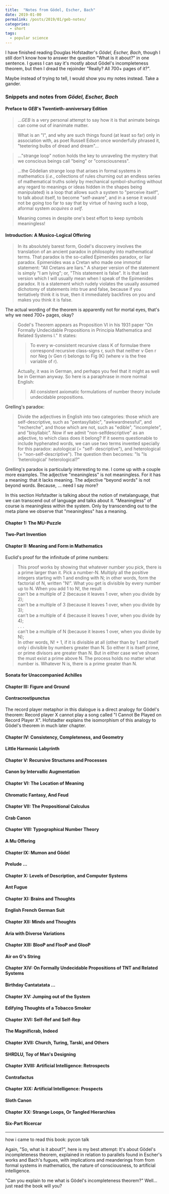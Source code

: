 ```yaml
---
title:  "Notes from Gödel, Escher, Bach"
date: 2019-01-00
permalink: /posts/2019/01/geb-notes/
categories: 
  - short
tags:
  - popular science
---
```

I have finished reading Douglas Hofstadter's _Gödel, Escher, Bach_, though I still don't know how to answer the question "What is it about?" in one sentence. I guess I can say it's mostly about Gödel's incompleteness theorem, but then I dread the rejoinder "Really? All 700+ pages of it?".

Maybe instead of trying to tell, I would show you my notes instead. Take a gander. 

### Snippets and notes from _Gödel, Escher, Bach_  
#### Preface to _GEB_'s Twentieth-anniversary Edition
> ...<i>GEB</i> is a very personal attempt to say how it is that animate beings can come out of inanimate matter.

> What is an "I", and why are such things found (at least so far) only in association with, as poet Russell Edson once wonderfully phrased it, "teetering bulbs of dread and dream"... 

> ..."strange loop" notion holds the key to unraveling the mystery that we conscious beings call "being" or "consciousness".

> ...the Gödelian strange loop that arises in formal systems in mathematics (_i.e._, collections of rules churning out an endless series of mathematical truths solely by mechanical symbol-shunting without any regard to meanings or ideas hidden in the shapes being manipulated) is a loop that allows such a system to "perceive itself", to talk about itself, to become "self-aware", and in a sense it would not be going too far to say that by virtue of having such a loop, aformal system _acquires a self_.

> Meaning comes in despite one's best effort to keep symbols meaningless!

#### Introduction: A Musico-Logical Offering
> In its absolutely barest form, Godel's discovery involves the translation of an ancient paradox in philosophy into mathematical terms. That paradox is the so-called Epimenides paradox, or liar paradox. Epimenides was a Cretan who made one immortal statement: "All Cretans are liars." A sharper version of the statement is simply "I am lying"; or, "This statement is false". It is that last version which I will usually mean when I speak of the Epimenides paradox. It is a statement which rudely violates the usually assumed dichotomy of statements into true and false, because if you tentatively think it is true, then it immediately backfires on you and makes you think it is false.

The actual wording of the theorem is apparently not for mortal eyes, that's why we need 700+ pages, okay?
<blockquote>Godel's   Theorem   appears   as   Proposition   VI   in   his   1931   paper   "On   Formally Undecidable Propositions in Principia Mathematica and Related Systems I." It states:  
<blockquote>To  every  w-consistent  recursive  class  K  of  formulae  there  correspond  recursive  class-signs r, such that neither v Gen r nor  Neg (v Gen r) belongs to Fig (K) (where v is the free variable of r).</blockquote>  
Actually,  it  was  in  German,  and  perhaps  you  feel  that it might as well be in German anyway. So here is a paraphrase in more normal English:   
<blockquote>All consistent axiomatic formulations of number theory include undecidable propositions.</blockquote> 
</blockquote>

Grelling's paradox: 
> Divide the adjectives in English into two categories: those which are self-descriptive, such as "pentasyllabic", "awkwardnessful", and "recherche", and those which are not, such as "edible", "incomplete", and "bisyllabic". Now if we admit "non-selfdescriptive" as an adjective, to which class does it belong? If it seems questionable to include hyphenated words, we can use two terms invented specially for this paradox: autological (= "self- descriptive"), and heterological (= "non-self-descriptive"). The question then becomes: "Is "Is 'heterological' heterological?"

Grelling's paradox is particularly interesting to me. I come up with a couple more examples. The adjective "meaningless" is not meaningless. For it has a meaning: that it lacks meaning. The adjective "beyond words" is not beyond words. Because, ... need I say more?

In this section Hofstadter is talking about the notion of metalanguage, that we can transcend out of language and talks about it. "Meaningless" of course is meaningless within the system. Only by transcending out to the meta plane we observe that "meaningless" has a meaning.

#### Chapter 1: The MU-Puzzle
#### Two-Part Invention
#### Chapter II: Meaning and Form in Mathematics 
Euclid's proof for the infinitude of prime numbers:
> This proof works by showing that whatever number you pick, there is a prime larger than it. Pick a number-N. Multiply all the positive integers starting with 1 and ending with N; in other words, form the factorial of N, written "N!". What you get is divisible by every number up to N. When you add 1 to N!, the result <br>
can't be a multiple of 2 (because it leaves 1 over, when you divide by 2);<br>
can't be a multiple of 3 (because it leaves 1 over, when you divide by 3);<br>
can't be a multiple of 4 (because it leaves 1 over, when you divide by 4);<br>
. . .<br>
can't be a multiple of N (because it leaves 1 over, when you divide by N);<br>
In other words, N! + 1, if it is divisible at all (other than by 1 and itself only i
divisible by numbers greater than N. So either it is itself prime, or prime divisors are greater than N. But in either case we've shown the must exist a prime above N. The process holds no matter what number is. Whatever N is, there is a prime greater than N. 

#### Sonata for Unaccompanied Achilles
#### Chapter III: Figure and Ground 
#### Contracrostipunctus
The record player metaphor in this dialogue is a direct analogy for Gödel's theorem: Record player X cannot play a song called "I Cannot Be Played on Record Player X". Hofstadter explains the isomorphism of this analogy to Gödel's theorem in much later chapter.

#### Chapter IV: Consistency, Completeness, and Geometry 
#### Little Harmonic Labyrinth
#### Chapter V: Recursive Structures and Processes 
#### Canon by Intervallic Augmentation
#### Chapter VI: The Location of Meaning 
#### Chromatic Fantasy, And Feud
#### Chapter VII: The Propositional Calculus 
#### Crab Canon
#### Chapter VIII: Typographical Number Theory 
#### A Mu Offering
#### Chapter IX: Mumon and Gödel
#### Prelude ...
#### Chapter X: Levels of Description, and Computer Systems 
#### Ant Fugue
#### Chapter XI: Brains and Thoughts 
#### English French German Suit
#### Chapter XII: Minds and Thoughts 
#### Aria with Diverse Variations
#### Chapter XIII: BlooP and FlooP and GlooP 
#### Air on G's String
#### Chapter XIV: On Formally Undecidable Propositions of TNT and Related Systems
#### Birthday Cantatatata ...
#### Chapter XV: Jumping out of the System
#### Edifying Thoughts of a Tobacco Smoker
#### Chapter XVI: Self-Ref and Self-Rep
#### The Magnificrab, Indeed
#### Chapter XVII: Church, Turing, Tarski, and Others 
#### SHRDLU, Toy of Man's Designing
#### Chapter XVIII: Artificial Intelligence: Retrospects 
#### Contrafactus
#### Chapter XIX: Artificial Intelligence: Prospects 
#### Sloth Canon
#### Chapter XX: Strange Loops, Or Tangled Hierarchies 
#### Six-Part Ricercar

---

how i came to read this book: pycon talk

Again, "So, what is it about?", here is my best attempt: It's about Gödel's incompleteness theorem, explained in relation to parallels found in Escher's works and Bach's fugues, with implications and meanderings from from formal systems in mathematics, the nature of consciousness, to artificial intelligence.

"Can you explain to me what is Gödel's incompleteness theorem?" Well... just read the book will you?
